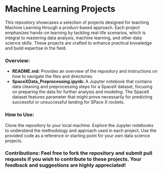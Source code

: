 # **Machine Learning Projects**
This repository showcases a selection of projects designed for teaching Machine Learning through a product-based approach. Each project emphasizes hands-on learning by tackling real-life scenarios, which is integral to mastering data analysis, machine learning, and other data science skills. These projects are crafted to enhance practical knowledge and build expertise in the field.


### **Overview:**

- **README.md:**   Provides an overview of the repository and instructions on how to navigate the files and directories.
- **SpaceXData_Preprocessing.ipynb:** A Jupyter notebook that contains data cleaning and preprocessing steps for a SpaceX dataset, focusing on preparing the data for further analysis and modeling. The SpaceX dataset features parameter that might prove necessarily for predicting successful or unsuccessful landing for SPace X  rockets.

### **How to Use:**
Clone the repository to your local machine.
Explore the Jupyter notebooks to understand the methodology and approach used in each project.
Use the provided code as a reference or starting point for your own data science projects.

### **Contributions:** Feel free to fork the repository and submit pull requests if you wish to contribute to these projects. Your feedback and suggestions are highly appreciated!


